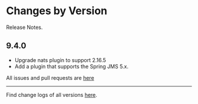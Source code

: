 Changes by Version
==================
Release Notes.

9.4.0
------------------

* Upgrade nats plugin to support 2.16.5
* Add a plugin that supports the Spring JMS 5.x.


All issues and pull requests are [here](https://github.com/apache/skywalking/milestone/222?closed=1)

------------------
Find change logs of all versions [here](changes).
